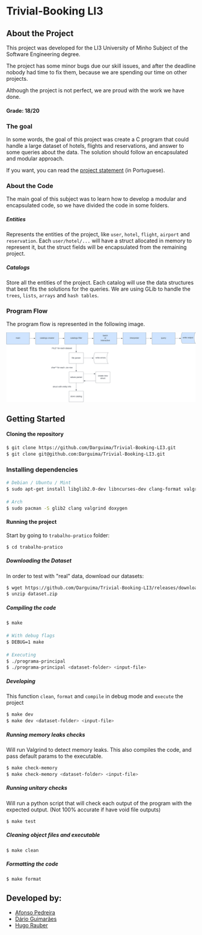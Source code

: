 # Trivial-Booking LI3

## About the Project

This project was developed for the LI3 University of Minho Subject of the Software Engineering degree.

The project has some minor bugs due our skill issues, and after the deadline nobody had time to fix them, because we are spending our time on other projects.

Although the project is not perfect, we are proud with the work we have done.

#### Grade: 18/20

### The goal

In some words, the goal of this project was create a C program that could handle a large dataset of hotels, flights and reservations, and answer to some queries about the data. The solution should follow an encapsulated and modular approach.

If you want, you can read the [project statement](enunciado.pdf) (in Portuguese).

### About the Code

The main goal of this subject was to learn how to develop a modular and encapsulated code, so we have divided the code in some folders.

##### Entities

Represents the entities of the project, like `user`, `hotel`, `flight`, `airport` and `reservation`. Each `user/hotel/...` will have a struct allocated in memory to represent it, but the struct fields will be encapsulated from the remaining project.

##### Catalogs

Store all the entities of the project. Each catalog will use the data structures that best fits the solutions for the queries. We are using GLib to handle the `trees`, `lists`, `arrays` and `hash tables`.

### Program Flow

The program flow is represented in the following image.

![Data Flow Flow](./trabalho-pratico/Relatorio/data_flow.png)

## Getting Started

#### Cloning the repository

```bash
$ git clone https://github.com/Darguima/Trivial-Booking-LI3.git
$ git clone git@github.com:Darguima/Trivial-Booking-LI3.git
```

### Installing dependencies

```bash
# Debian / Ubuntu / Mint
$ sudo apt-get install libglib2.0-dev libncurses-dev clang-format valgrind doxygen

# Arch
$ sudo pacman -S glib2 clang valgrind doxygen
```

#### Running the project

Start by going to `trabalho-pratico` folder:

```bash
$ cd trabalho-pratico
```

##### Downloading the Dataset

In order to test with "real" data, download our datasets:

```bash
$ wget https://github.com/Darguima/Trivial-Booking-LI3/releases/download/phase_1/dataset.zip
$ unzip dataset.zip
```

##### Compiling the code
```bash
$ make

# With debug flags
$ DEBUG=1 make

# Executing
$ ./programa-principal 
$ ./programa-principal <dataset-folder> <input-file>
```

##### Developing

This function `clean`, `format` and `compile` in debug mode and `execute` the project

```bash
$ make dev
$ make dev <dataset-folder> <input-file>
```

##### Running memory leaks checks

Will run Valgrind to detect memory leaks.
This also compiles the code, and pass default params to the executable.

```bash
$ make check-memory
$ make check-memory <dataset-folder> <input-file>
```

##### Running unitary checks

Will run a python script that will check each output of the program with the expected output. (Not 100% accurate if have void file outputs)

```bash
$ make test
```

##### Cleaning object files and executable
```bash
$ make clean
```

##### Formatting the code
```bash
$ make format
```

## Developed by:

- [Afonso Pedreira](https://github.com/afooonso)
- [Dário Guimarães](https://github.com/darguima)
- [Hugo Rauber](https://github.com/HugoLRauber)
